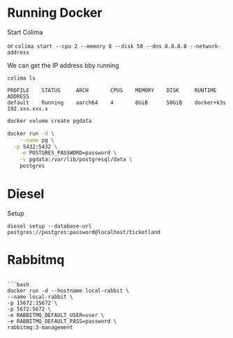 Running Docker
===

Start Colima

or `colima start --cpu 2 --memory 8 --disk 50 --dns 8.8.8.8 --network-address`

We can get the IP address bby running

`colima ls`

```
PROFILE    STATUS     ARCH       CPUS    MEMORY    DISK     RUNTIME       ADDRESS
default    Running    aarch64    4       8GiB      50GiB    docker+k3s    192.xxx.xxx.x
```

```bash
docker volume create pgdata

docker run -d \
	--name pg \
  -p 5432:5432 \
	-e POSTGRES_PASSWORD=password \
	-v pgdata:/var/lib/postgresql/data \
	postgres
```

Diesel
===

Setup 

`diesel setup --database-url postgres://postgres:password@localhost/ticketland`

Rabbitmq
===

```

```bash
docker run -d --hostname local-rabbit \
--name local-rabbit \
-p 15672:15672 \
-p 5672:5672 \
-e RABBITMQ_DEFAULT_USER=user \
-e RABBITMQ_DEFAULT_PASS=password \
rabbitmq:3-management
```
```
